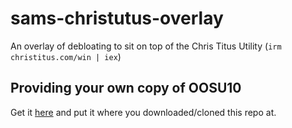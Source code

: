 # sams-christutus-overlay

An overlay of debloating to sit on top of the Chris Titus Utility (```irm christitus.com/win | iex```)

## Providing your own copy of OOSU10

Get it [here](https://www.oo-software.com/shutup10) and put it where you downloaded/cloned this repo at.